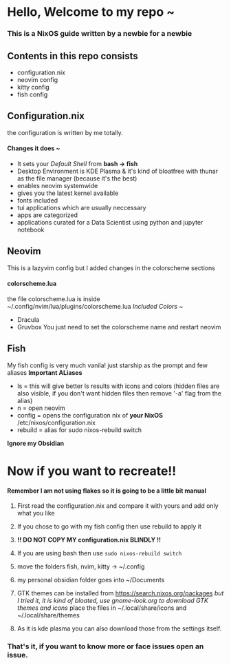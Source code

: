# Hello, Welcome to my repo ~
### This is a NixOS guide written by a newbie for a newbie

## Contents in this repo consists
- configuration.nix
- neovim config
- kitty config
- fish config


## Configuration.nix
the configuration is written by me totally.
#### Changes it does ~
- It sets your *Default Shell* from **bash -> fish**
- Desktop Environment is KDE Plasma & it's kind of bloatfree with thunar as the file manager (because it's the best)
- enables neovim systemwide
- gives you the latest kernel available
- fonts included
- tui applications which are usually neccessary
- apps are categorized
- applications curated for a Data Scientist using python and jupyter notebook


## Neovim
This is a lazyvim config but I added changes in the colorscheme sections
#### colorscheme.lua
the file colorscheme.lua is inside ~/.config/nvim/lua/plugins/colorscheme.lua
*Included Colors* ~
- Dracula
- Gruvbox
You just need to set the colorscheme name and restart neovim

## Fish
My fish config is very much vanila! just starship as the prompt and few aliases
**Important ALiases**
- ls = this will give better ls results with icons and colors (hidden files are also visible, if you don't want hidden files then remove '-a' flag from the alias)
- n = open neovim
- config = opens the configuration nix of **your NixOS** /etc/nixos/configuration.nix
- rebuild = alias for sudo nixos-rebuild switch


**Ignore my Obsidian**


# Now if you want to recreate!!
#### Remember I am not using flakes so it is going to be a little bit manual

1. First read the configuration.nix and compare it with yours and add only what you like
2. If you chose to go with my fish config then use rebuild to apply it
3. **!! DO NOT COPY MY configuration.nix BLINDLY !!**
4. If you are using bash then use
`` sudo nixos-rebuild switch ``
5. move the folders fish, nvim, kitty -> ~/.config
6. my personal obsidian folder goes into ~/Documents
7. GTK themes can be installed from https://search.nixos.org/packages
*but I tried it, it is kind of bloated, use gnome-look.org to download GTK themes and icons*
place the files in ~/.local/share/icons and ~/.local/share/themes

8. As it is kde plasma you can also download those from the settings itself.


### That's it, if you want to know more or face issues open an issue.
